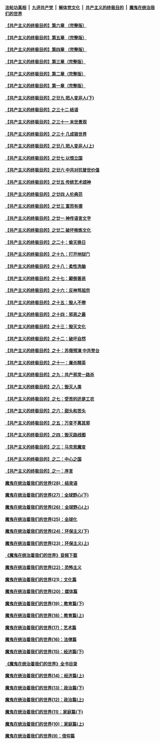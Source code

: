 ####  [法轮功真相](../../../../basic/blob/master/README.md?t=08220026) &nbsp;|&nbsp; [九评共产党](../../../../9ping.md/blob/master/README.md?t=08220026) &nbsp;|&nbsp; [解体党文化](../../../../jtdwh.md/blob/master/README.md?t=08220026)  &nbsp;|&nbsp; [共产主义的终极目的](../../../../gczydzjmd.md/blob/master/README.md?t=08220026) &nbsp;|&nbsp; [魔鬼在统治我们的世界](../../../../mgztzwmdsj.md/blob/master/README.md?t=08220026) 

#### [【共产主义的终极目的】第六章 （完整版）](../pages/nsc422/n11428913.md?t=08220026) 

#### [【共产主义的终极目的】第五章 （完整版）](../pages/nsc422/n11428912.md?t=08220026) 

#### [【共产主义的终极目的】第四章 （完整版）](../pages/nsc422/n11428907.md?t=08220026) 

#### [【共产主义的终极目的】第三章（完整版）](../pages/nsc422/n11428848.md?t=08220026) 

#### [【共产主义的终极目的】第二章（完整版）](../pages/nsc422/n11428831.md?t=08220026) 

#### [【共产主义的终极目的】第一章（完整版）](../pages/nsc422/n11417651.md?t=08220026) 

#### [【共产主义的终极目的】之廿九 把人变非人(下)](../pages/nsc422/n11344140.md?t=08220026) 

#### [【共产主义的终极目的】之三十二 结语](../pages/nsc422/n11360535.md?t=08220026) 

#### [【共产主义的终极目的】之三十一 末世景观](../pages/nsc422/n11351129.md?t=08220026) 

#### [【共产主义的终极目的】之三十 几成狼世界](../pages/nsc422/n11348280.md?t=08220026) 

#### [【共产主义的终极目的】之廿八 把人变非人(上)](../pages/nsc422/n11340492.md?t=08220026) 

#### [【共产主义的终极目的】之廿七 以恨立国](../pages/nsc422/n11336944.md?t=08220026) 

#### [【共产主义的终极目的】之廿六 中共对抗普世价值](../pages/nsc422/n11324785.md?t=08220026) 

#### [【共产主义的终极目的】之廿五 传统艺术颂神](../pages/nsc422/n11296396.md?t=08220026) 

#### [【共产主义的终极目的】之廿四 人伦典范](../pages/nsc422/n11296397.md?t=08220026) 

#### [【共产主义的终极目的】之廿三 富而有德](../pages/nsc422/n11283598.md?t=08220026) 

#### [【共产主义的终极目的】之廿一 神传语言文字](../pages/nsc422/n11263265.md?t=08220026) 

#### [【共产主义的终极目的】之廿二 破坏修炼文化](../pages/nsc422/n11245728.md?t=08220026) 

#### [【共产主义的终极目的】之二十：偷天换日](../pages/nsc422/n11238846.md?t=08220026) 

#### [【共产主义的终极目的】之十九：打开地狱门](../pages/nsc422/n11206376.md?t=08220026) 

#### [【共产主义的终极目的】之十八：柔性洗脑](../pages/nsc422/n11199994.md?t=08220026) 

#### [【共产主义的终极目的】之十七：颠倒善恶](../pages/nsc422/n11179782.md?t=08220026) 

#### [【共产主义的终极目的】之十六：反神骂祖宗](../pages/nsc422/n11166798.md?t=08220026) 

#### [【共产主义的终极目的】之十五：毁人不倦](../pages/nsc422/n11166792.md?t=08220026) 

#### [【共产主义的终极目的】之十四：邪恶之最](../pages/nsc422/n11150249.md?t=08220026) 

#### [【共产主义的终极目的】之十三：毁灭文化](../pages/nsc422/n11135227.md?t=08220026) 

#### [【共产主义的终极目的】之十二：破坏自然](../pages/nsc422/n11135214.md?t=08220026) 

#### [【共产主义的终极目的】之十：苏俄预演 中共登台](../pages/nsc422/n11118424.md?t=08220026) 

#### [【共产主义的终极目的】之十一：屠杀精英](../pages/nsc422/n11118442.md?t=08220026) 

#### [【共产主义的终极目的】之九：共产邪灵一路杀](../pages/nsc422/n11114139.md?t=08220026) 

#### [【共产主义的终极目的】之八：毁灭人类](../pages/nsc422/n11108503.md?t=08220026) 

#### [【共产主义的终极目的】之七：受苦的还是工农](../pages/nsc422/n11101809.md?t=08220026) 

#### [【共产主义的终极目的】之六：甜头和苦头](../pages/nsc422/n11096971.md?t=08220026) 

#### [【共产主义的终极目的】之五：万变不离其邪](../pages/nsc422/n11091285.md?t=08220026) 

#### [【共产主义的终极目的】之四：毁灭路线图](../pages/nsc422/n11086284.md?t=08220026) 

#### [【共产主义的终极目的】之三：马克思魔变](../pages/nsc422/n11061941.md?t=08220026) 

#### [【共产主义的终极目的】之二：中心之国](../pages/nsc422/n11047728.md?t=08220026) 

#### [【共产主义的终极目的】之一：序言](../pages/nsc422/n11086077.md?t=08220026) 

#### [魔鬼在统治着我们的世界(28)：结束语](../pages/nsc422/n10936246.md?t=08220026) 

#### [魔鬼在统治着我们的世界(27)：全球野心(下)](../pages/nsc422/n10928319.md?t=08220026) 

#### [魔鬼在统治着我们的世界(26)：全球野心(上)](../pages/nsc422/n10900318.md?t=08220026) 

#### [魔鬼在统治着我们的世界(25)：全球化](../pages/nsc422/n10788205.md?t=08220026) 

#### [魔鬼在统治着我们的世界(24)：环保主义(下)](../pages/nsc422/n10695307.md?t=08220026) 

#### [魔鬼在统治着我们的世界(23)：环保主义(上)](../pages/nsc422/n10688613.md?t=08220026) 

#### [《魔鬼在统治着我们的世界》音频下载](../pages/nsc422/n10635553.md?t=08220026) 

#### [魔鬼在统治着我们的世界(22)：恐怖主义](../pages/nsc422/n10614727.md?t=08220026) 

#### [魔鬼在统治着我们的世界(21)：文化篇](../pages/nsc422/n10597706.md?t=08220026) 

#### [魔鬼在统治着我们的世界(20)：媒体篇](../pages/nsc422/n10586579.md?t=08220026) 

#### [魔鬼在统治着我们的世界(19)：教育篇(下)](../pages/nsc422/n10564808.md?t=08220026) 

#### [魔鬼在统治着我们的世界(18)：教育篇(上)](../pages/nsc422/n10526970.md?t=08220026) 

#### [魔鬼在统治着我们的世界(17)：艺术篇](../pages/nsc422/n10499093.md?t=08220026) 

#### [魔鬼在统治着我们的世界(16)：法律篇](../pages/nsc422/n10485969.md?t=08220026) 

#### [魔鬼在统治着我们的世界(15)：经济篇(下)](../pages/nsc422/n10469975.md?t=08220026) 

#### [《魔鬼在统治着我们的世界》全书目录](../pages/nsc422/n10464261.md?t=08220026) 

#### [魔鬼在统治着我们的世界(14)：经济篇(上)](../pages/nsc422/n10457370.md?t=08220026) 

#### [魔鬼在统治着我们的世界(13)：政治篇(下)](../pages/nsc422/n10448270.md?t=08220026) 

#### [魔鬼在统治着我们的世界(12)：政治篇(上)](../pages/nsc422/n10444576.md?t=08220026) 

#### [魔鬼在统治着我们的世界(11)：家庭篇(下)](../pages/nsc422/n10440961.md?t=08220026) 

#### [魔鬼在统治着我们的世界(10)：家庭篇(上)](../pages/nsc422/n10435448.md?t=08220026) 

#### [魔鬼在统治着我们的世界(9)：信仰篇](../pages/nsc422/n10432159.md?t=08220026) 

